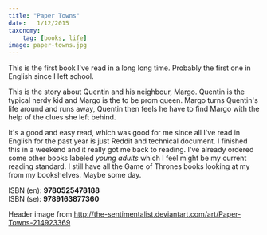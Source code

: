 ```yaml
---
title: "Paper Towns"
date:   1/12/2015
taxonomy:
    tag: [books, life]
image: paper-towns.jpg
---
```


This is the first book I've read in a long long time. Probably the first one in English since I left school.

This is the story about Quentin and his neighbour, Margo. Quentin is the typical nerdy kid and Margo is the to be prom queen. Margo turns Quentin's life around and runs away, Quentin then feels he have to find Margo with the help of the clues she left behind. 

It's a good and easy read, which was good for me since all I've read in English for the past year is just Reddit and technical document. I finished this in a weekend and it really got me back to reading. I've already ordered some other books labeled *young adults* which I feel might be my current reading standard. I still have all the Game of Thrones books looking at my from my bookshelves. Maybe some day.

ISBN (en): **9780525478188**    
ISBN (se): **9789163877360**

Header image from http://the-sentimentalist.deviantart.com/art/Paper-Towns-214923369